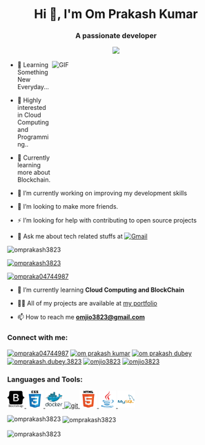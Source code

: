 <h1 align="center">Hi 👋, I'm Om Prakash Kumar</h1>

<h3 align="center">A passionate developer</h3>

<p align="center">
  <a href="https://github.com/stymrj/readme-typing-svg"><img src="https://readme-typing-svg.herokuapp.com/?lines=Hey!!!;I%20am%20%20Learning%20Cloud%20Computing%20And%20Blockchain;Self-taught;1%20years%20of%20coding%20experience;Always%20learning%20new%20things&font=Fira%20Code&center=true&width=440&height=45&color=f75c7e&vCenter=true&size=22"></a>
</p>

<img align="right" height="250" width="400" alt="GIF" src="https://camo.githubusercontent.com/86a3b6db470f1a0429f7355c08d1edabf3d2c804/68747470733a2f2f6d69726f2e6d656469756d2e636f6d2f6d61782f313336302f312a495247486d69477361313673746564517649615a66772e676966"/>


- 🌱 Learning Something New Everyday...
- 🔭 Highly interested in Cloud Computing and Programming.. 
- 🌱 Currently learning more about Blockchain.
- 🔭 I’m currently working on improving my development skills
- 👯 I’m looking to make more friends.
- ⚡ I’m looking for help with contributing to open source projects
- 💬 Ask me about tech related stuffs at <a href="mailto:omjio3823@gmail.com"><img alt="Gmail" src="https://img.shields.io/badge/Gmail-D14836?style=flat&logo=gmail&logoColor=white" />

  </a>
<p align="left"> <img src="https://komarev.com/ghpvc/?username=omprakash3823&label=Profile%20views&color=0e75b6&style=flat" alt="omprakash3823" /> </p>

<p align="left"> <a href="https://github.com/ryo-ma/github-profile-trophy"><img src="https://github-profile-trophy.vercel.app/?username=omprakash3823" alt="omprakash3823" /></a> </p>

<p align="left"> <a href="https://twitter.com/ompraka04744987" target="blank"><img src="https://img.shields.io/twitter/follow/ompraka04744987?logo=twitter&style=for-the-badge" alt="ompraka04744987" /></a> </p>

- 🌱 I’m currently learning **Cloud Computing and BlockChain**

- 👨‍💻 All of my projects are available at [my portfolio](https://omprakash3823.github.io/level1-task2/)

- 📫 How to reach me **omjio3823@gmail.com**

<h3 align="left">Connect with me:</h3>
<p align="left">
<a href="https://twitter.com/ompraka04744987" target="blank"><img align="center" src="https://raw.githubusercontent.com/rahuldkjain/github-profile-readme-generator/master/src/images/icons/Social/twitter.svg" alt="ompraka04744987" height="30" width="40" /></a>
<a href="https://linkedin.com/in/om prakash kumar" target="blank"><img align="center" src="https://raw.githubusercontent.com/rahuldkjain/github-profile-readme-generator/master/src/images/icons/Social/linked-in-alt.svg" alt="om prakash kumar" height="30" width="40" /></a>
<a href="https://fb.com/om prakash dubey" target="blank"><img align="center" src="https://raw.githubusercontent.com/rahuldkjain/github-profile-readme-generator/master/src/images/icons/Social/facebook.svg" alt="om prakash dubey" height="30" width="40" /></a>
<a href="https://instagram.com/omprakash.dubey.3823" target="blank"><img align="center" src="https://raw.githubusercontent.com/rahuldkjain/github-profile-readme-generator/master/src/images/icons/Social/instagram.svg" alt="omprakash.dubey.3823" height="30" width="40" /></a>
<a href="https://www.hackerrank.com/omjio3823" target="blank"><img align="center" src="https://raw.githubusercontent.com/rahuldkjain/github-profile-readme-generator/master/src/images/icons/Social/hackerrank.svg" alt="omjio3823" height="30" width="40" /></a>
<a href="https://www.leetcode.com/omjio3823" target="blank"><img align="center" src="https://raw.githubusercontent.com/rahuldkjain/github-profile-readme-generator/master/src/images/icons/Social/leet-code.svg" alt="omjio3823" height="30" width="40" /></a>
</p>

<h3 align="left">Languages and Tools:</h3>
<p align="left"> <a href="https://getbootstrap.com" target="_blank" rel="noreferrer"> <img src="https://raw.githubusercontent.com/devicons/devicon/master/icons/bootstrap/bootstrap-plain-wordmark.svg" alt="bootstrap" width="40" height="40"/> </a> <a href="https://www.w3schools.com/css/" target="_blank" rel="noreferrer"> <img src="https://raw.githubusercontent.com/devicons/devicon/master/icons/css3/css3-original-wordmark.svg" alt="css3" width="40" height="40"/> </a> <a href="https://www.docker.com/" target="_blank" rel="noreferrer"> <img src="https://raw.githubusercontent.com/devicons/devicon/master/icons/docker/docker-original-wordmark.svg" alt="docker" width="40" height="40"/> </a> <a href="https://git-scm.com/" target="_blank" rel="noreferrer"> <img src="https://www.vectorlogo.zone/logos/git-scm/git-scm-icon.svg" alt="git" width="40" height="40"/> </a> <a href="https://www.w3.org/html/" target="_blank" rel="noreferrer"> <img src="https://raw.githubusercontent.com/devicons/devicon/master/icons/html5/html5-original-wordmark.svg" alt="html5" width="40" height="40"/> </a> <a href="https://www.java.com" target="_blank" rel="noreferrer"> <img src="https://raw.githubusercontent.com/devicons/devicon/master/icons/java/java-original.svg" alt="java" width="40" height="40"/> </a> <a href="https://www.mysql.com/" target="_blank" rel="noreferrer"> <img src="https://raw.githubusercontent.com/devicons/devicon/master/icons/mysql/mysql-original-wordmark.svg" alt="mysql" width="40" height="40"/> </a> </p>

<p><img align="left" src="https://github-readme-stats.vercel.app/api/top-langs?username=omprakash3823&show_icons=true&locale=en&layout=compact" alt="omprakash3823" /></p>
<p>&nbsp;<img align="center" src="https://github-readme-stats.vercel.app/api?username=omprakash3823&show_icons=true&locale=en" alt="omprakash3823" /></p>

<p><img align="center" src="https://github-readme-streak-stats.herokuapp.com/?user=omprakash3823&" alt="omprakash3823" /></p>

